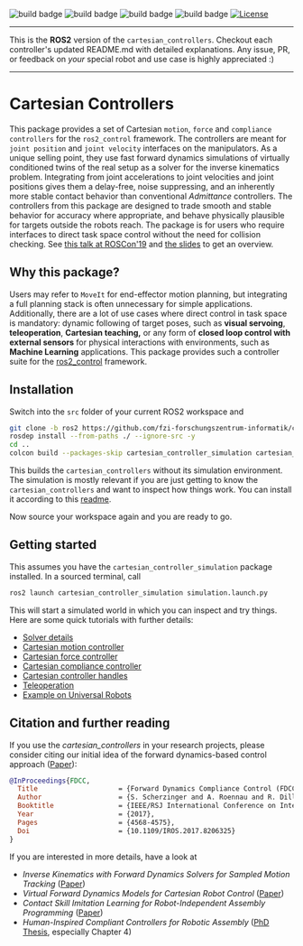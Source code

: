 ![build badge](https://github.com/fzi-forschungszentrum-informatik/cartesian_controllers/actions/workflows/industrial_ci_foxy_action.yml/badge.svg)
![build badge](https://github.com/fzi-forschungszentrum-informatik/cartesian_controllers/actions/workflows/industrial_ci_galactic_action.yml/badge.svg)
![build badge](https://github.com/fzi-forschungszentrum-informatik/cartesian_controllers/actions/workflows/industrial_ci_humble_action.yml/badge.svg)
![build badge](https://github.com/fzi-forschungszentrum-informatik/cartesian_controllers/actions/workflows/industrial_ci_iron_action.yml/badge.svg)
[![License](https://img.shields.io/badge/License-BSD_3--Clause-blue.svg)](https://opensource.org/licenses/BSD-3-Clause)

---

This is the **ROS2** version of the `cartesian_controllers`.
Checkout each controller's updated README.md with detailed explanations.
Any issue, PR, or feedback on *your* special robot and use case is highly appreciated :)

---

# Cartesian Controllers
This package provides a set of Cartesian `motion`, `force` and `compliance controllers` for the `ros2_control` framework.
The controllers are meant for `joint position` and `joint velocity` interfaces on the manipulators.
As a unique selling point, they use fast forward dynamics simulations of
virtually conditioned twins of the real setup as a solver for the inverse kinematics problem.
Integrating from joint accelerations to joint velocities and joint positions
gives them a delay-free, noise suppressing, and an inherently more stable contact behavior than conventional
*Admittance* controllers.
The controllers from this package are designed to trade smooth and stable behavior for accuracy where
appropriate, and behave physically plausible for targets outside the robots reach.
The package is for users who require interfaces to direct task space control
without the need for collision checking.
See [this talk at ROSCon'19](https://vimeo.com/378682968) and [the
slides](https://roscon.ros.org/2019/talks/roscon2019_cartesiancontrollers.pdf)
to get an overview.

## Why this package?
Users may refer to `MoveIt` for end-effector motion planning, but
integrating a full planning stack is often unnecessary for simple applications.
Additionally, there are a lot of use cases where direct control in task space is mandatory:
dynamic following of target poses, such as **visual servoing**, **teleoperation**, **Cartesian teaching,** or
any form of **closed loop control with external sensors** for physical interactions with environments, such as **Machine Learning** applications.
This package provides such a controller suite for the [ros2_control](https://control.ros.org/master/index.html) framework.

## Installation
Switch into the `src` folder of your current ROS2 workspace and
```bash
git clone -b ros2 https://github.com/fzi-forschungszentrum-informatik/cartesian_controllers.git
rosdep install --from-paths ./ --ignore-src -y
cd ..
colcon build --packages-skip cartesian_controller_simulation cartesian_controller_tests --cmake-args -DCMAKE_BUILD_TYPE=Release
```
This builds the `cartesian_controllers` without its simulation environment.
The simulation is mostly relevant if you are just getting to know the `cartesian_controllers` and want to inspect how things work.
You can install it according to this [readme](cartesian_controller_simulation/README.md).

Now source your workspace again and you are ready to go.

## Getting started
This assumes you have the `cartesian_controller_simulation` package installed.
In a sourced terminal, call
```bash
ros2 launch cartesian_controller_simulation simulation.launch.py
```

This will start a simulated world in which you can inspect
and try things. Here are some quick tutorials with further details:
- [Solver details](resources/doc/Solver_details.md)
- [Cartesian motion controller](cartesian_motion_controller/README.md)
- [Cartesian force controller](cartesian_force_controller/README.md)
- [Cartesian compliance controller](cartesian_compliance_controller/README.md)
- [Cartesian controller handles](cartesian_controller_handles/README.md)
- [Teleoperation](cartesian_controller_utilities/README.md)
- [Example on Universal Robots](https://github.com/stefanscherzinger/cartesian_controllers_universal_robots/tree/ros2)

## Citation and further reading
If you use the *cartesian_controllers* in your research projects, please
consider citing our initial idea of the forward dynamics-based control
approach ([Paper](https://ieeexplore.ieee.org/document/8206325)):
```bibtex
@InProceedings{FDCC,
  Title                    = {Forward Dynamics Compliance Control (FDCC): A new approach to cartesian compliance for robotic manipulators},
  Author                   = {S. Scherzinger and A. Roennau and R. Dillmann},
  Booktitle                = {IEEE/RSJ International Conference on Intelligent Robots and Systems (IROS)},
  Year                     = {2017},
  Pages                    = {4568-4575},
  Doi                      = {10.1109/IROS.2017.8206325}
}

```

If you are interested in more details, have a look at
- *Inverse Kinematics with Forward Dynamics Solvers for Sampled Motion Tracking* ([Paper](https://arxiv.org/pdf/1908.06252.pdf))
- *Virtual Forward Dynamics Models for Cartesian Robot Control* ([Paper](https://arxiv.org/pdf/2009.11888.pdf))
- *Contact Skill Imitation Learning for Robot-Independent Assembly Programming* ([Paper](https://arxiv.org/pdf/1908.06272.pdf))
- *Human-Inspired Compliant Controllers for Robotic Assembly* ([PhD Thesis](https://publikationen.bibliothek.kit.edu/1000139834), especially Chapter 4)
